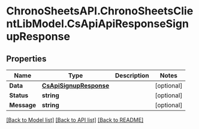 # ChronoSheetsAPI.ChronoSheetsClientLibModel.CsApiApiResponseSignupResponse
## Properties

Name | Type | Description | Notes
------------ | ------------- | ------------- | -------------
**Data** | [**CsApiSignupResponse**](CsApiSignupResponse.md) |  | [optional] 
**Status** | **string** |  | [optional] 
**Message** | **string** |  | [optional] 

[[Back to Model list]](../README.md#documentation-for-models) [[Back to API list]](../README.md#documentation-for-api-endpoints) [[Back to README]](../README.md)

